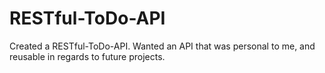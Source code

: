 # RESTful-ToDo-API

Created a RESTful-ToDo-API. Wanted an API that was personal to me, and reusable in regards to future projects.